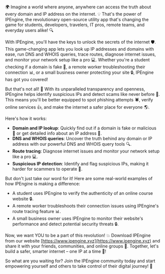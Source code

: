 🌍 Imagine a world where anyone, anywhere can access the truth about every domain and IP address on the internet. 💡 That's the power of IPEngine, the revolutionary open-source utility app that's changing the game for students, developers, travelers, IT pros, remote teams, and everyday users alike! 🔍

With IPEngine, you'll have the keys to unlock the secrets of the internet 🛡️. This game-changing app lets you look up IP addresses and domains with ease, run DNS and WHOIS queries, trace routes, diagnose internet issues, and monitor your network setup like a pro 💻. Whether you're a student checking if a domain is fake 👀, a remote worker troubleshooting their connection 📊, or a small business owner protecting your site 🔒, IPEngine has got you covered!

But that's not all! 💸 With its unparalleled transparency and openness, IPEngine helps identify suspicious IPs and detect scams like never before 🔴. This means you'll be better equipped to spot phishing attempts 🕷️, verify online services 👍, and make the internet a safer place for everyone 🌎.

Here's how it works:

* **Domain and IP lookup**: Quickly find out if a domain is fake or malicious 🚫 or get detailed info about an IP address 👀.
* **DNS and WHOIS queries**: Uncover the truth behind any domain or IP address with our powerful DNS and WHOIS query tools 🔍.
* **Route tracing**: Diagnose internet issues and monitor your network setup like a pro 💻.
* **Suspicious IP detection**: Identify and flag suspicious IPs, making it harder for scammers to operate 🚫.

But don't just take our word for it! Here are some real-world examples of how IPEngine is making a difference:

* A student uses IPEngine to verify the authenticity of an online course website 🔒.
* A remote worker troubleshoots their connection issues using IPEngine's route tracing feature 📊.
* A small business owner uses IPEngine to monitor their website's performance and detect potential security threats 🔒.

Now, we want YOU to be a part of this revolution! 💥 Download IPEngine from our website [https://www.ipengine.xyz](https://www.ipengine.xyz) and share it with your friends, communities, and online groups 🤩. Together, let's build a safer, smarter internet – one IP at a time 🔮!

So what are you waiting for? Join the IPEngine community today and start empowering yourself and others to take control of their digital journey! 💪